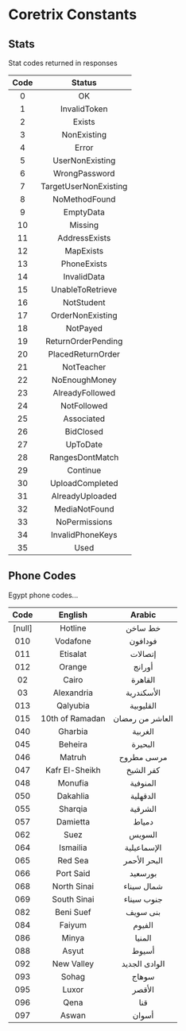 # Coretrix Constants

## Stats
Stat codes returned in responses

Code | Status
| :-: | :-: |
0 | OK
1 | InvalidToken
2 | Exists
3 | NonExisting
4 | Error
5 | UserNonExisting
6 | WrongPassword
7 | TargetUserNonExisting
8 | NoMethodFound
9 | EmptyData
10 | Missing
11 | AddressExists
12 | MapExists
13 | PhoneExists
14 | InvalidData
15 | UnableToRetrieve
16 | NotStudent
17 | OrderNonExisting
18 | NotPayed
19 | ReturnOrderPending
20 | PlacedReturnOrder
21 | NotTeacher
22 | NoEnoughMoney
23 | AlreadyFollowed
24 | NotFollowed
25 | Associated
26 | BidClosed
27 | UpToDate
28 | RangesDontMatch
29 | Continue
30 | UploadCompleted
31 | AlreadyUploaded
32 | MediaNotFound
33 | NoPermissions
34 | InvalidPhoneKeys
35 | Used


## Phone Codes

Egypt phone codes...

Code | English | Arabic
| :-: | :-: | :-: |
[null] | Hotline | خط ساخن
010 | Vodafone | فودافون
011 | Etisalat | إتصالات
012 | Orange | أورانج
02 | Cairo | القاهرة
03 | Alexandria | الأسكندرية
013 | Qalyubia | القليوبية
015 | 10th of Ramadan | العاشر من رمضان
040 | Gharbia | الغربية
045 | Beheira | البحيرة
046 | Matruh | مرسى مطروح
047 | Kafr El-Sheikh | كفر الشيخ
048 | Monufia | المنوفية
050 | Dakahlia | الدقهلية
055 | Sharqia | الشرقية
057 | Damietta | دمياط
062 | Suez | السويس
064 | Ismailia | الإسماعيلية
065 | Red Sea | البحر الأحمر
066 | Port Said | بورسعيد
068 | North Sinai | شمال سيناء
069 | South Sinai | جنوب سيناء
082 | Beni Suef | بنى سويف
084 | Faiyum | الفيوم
086 | Minya | المنيا
088 | Asyut | أسيوط
092 | New Valley | الوادى الجديد
093 | Sohag | سوهاج
095 | Luxor | الأقصر
096 | Qena | قنا
097 | Aswan | أسوان

